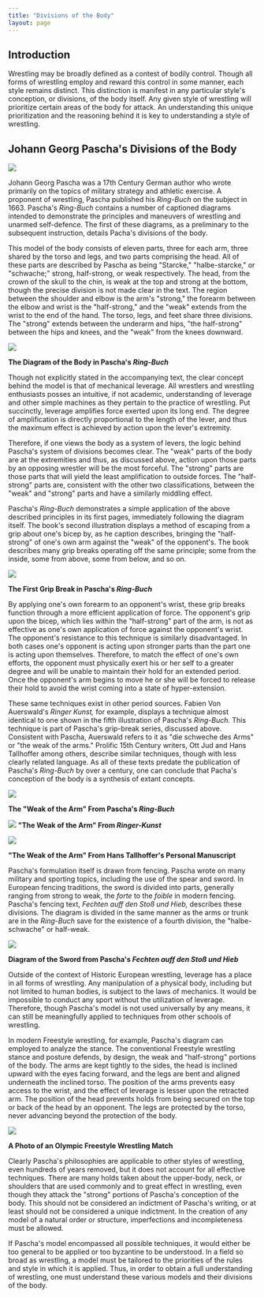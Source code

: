 ```yaml
---
title: "Divisions of the Body"
layout: page
---
```


Introduction
-

Wrestling may be broadly defined as a contest of bodily control. Though all forms of wrestling employ and reward this control in some manner, each style remains distinct.  This distinction is manifest in any particular style's conception, or divisions, of the body itself.  Any given style of wrestling will prioritize certain areas of the body for attack. An understanding this unique prioritization and the reasoning behind it is key to understanding a style of wrestling. 


Johann Georg Pascha's Divisions of the Body
-
![](http://i.imgur.com/mWyvdsp.jpg?1)

Johann Georg Pascha was a 17th Century German author who wrote primarily on the topics of military strategy and athletic exercise.  A proponent of wrestling, Pascha published his *Ring-Buch* on the subject in 1663.  Pascha's *Ring-Buch* contains a number of captioned diagrams intended to demonstrate the principles and maneuvers of wrestling and unarmed self-defence.  The first of these diagrams, as a preliminary to the subsequent instruction, details Pacha's divisions of the body.

This model of the body consists of eleven parts, three for each arm, three shared by the torso and legs, and two parts comprising the head.  All of these parts are described by Pascha as being "Starcke," "halbe-starcke," or "schwache;" strong, half-strong, or weak respectively.  The head, from the crown of the skull to the chin, is weak at the top and strong at the bottom, though the precise division is not made clear in the text.  The region between the shoulder and elbow is the arm's "strong," the forearm between the elbow and wrist is the "half-strong," and the "weak" extends from the wrist to the end of the hand.  The torso, legs, and feet share three divisions.  The "strong" extends between the underarm and hips, "the half-strong" between the hips and knees, and the "weak" from the knees downward. 

![](http://wiktenauer.com/images/7/7c/Pascha_grappling_001.png)

**The Diagram of the Body in Pascha's *Ring-Buch***

Though not explicitly stated in the accompanying text, the clear concept behind the model is that of mechanical leverage.  All wrestlers and wrestling enthusiasts posses an intuitive, if not academic, understanding of leverage and other simple machines as they pertain to the practice of wrestling.  Put succinctly, leverage amplifies force exerted upon its long end.  The degree of amplification is directly proportional to the length of the lever, and thus the maximum effect is achieved by action upon the lever's extremity.  


Therefore, if one views the body as a system of levers, the logic behind Pascha's system of divisions becomes clear.  The "weak" parts of the body are at the extremities and thus, as discussed above, action upon those parts by an opposing wrestler will be the most forceful.  The "strong" parts are those parts that will yield the least amplification to outside forces.  The "half-strong" parts are, consistent with the other two classifications, between the "weak" and "strong" parts and have a similarly middling effect.

Pascha's *Ring-Buch* demonstrates a simple application of the above described principles in its first pages, immediately following the diagram itself.  The book's second illustration displays a method of escaping from a grip about one's bicep by, as he caption describes, bringing the "half-strong" of one's own arm against the "weak" of the opponent's.  The book describes many grip breaks operating off the same principle; some from the inside, some from above, some from below, and so on.  

![](http://wiktenauer.com/images/e/e5/Pascha_grappling_002.png) 

**The First Grip Break in Pascha's *Ring-Buch***

By applying one's own forearm to an opponent's wrist, these grip breaks function through a more efficient application of force.  The opponent's grip upon the bicep, which lies within the "half-strong" part of the arm, is not as effective as one's own application of force against the opponent's wrist. The opponent's resistance to this technique is similarly disadvantaged.  In both cases one's opponent is acting upon stronger parts than the part one is acting upon themselves.  Therefore, to match the effect of one's own efforts, the opponent must physically exert his or her self to a greater degree and will be unable to maintain their hold for an extended period.  Once the opponent's arm begins to move he or she will be forced to release their hold to avoid the wrist coming into a state of hyper-extension.

These same techniques exist in other period sources.  Fabien Von Auerswald's *Ringer Kunst,* for example, displays a technique almost identical to one shown in the fifth illustration of Pascha's *Ring-Buch.*  This technique is part of Pascha's grip-break series, discussed above.  Consistent with Pascha, Auerswald refers to it as "die schweche des Arms" or "the weak of the arms."  Prolific 15th Century writers, Ott Jud and Hans Tallhoffer among others, describe similar techniques, though with less clearly related language.  As all of these texts predate the publication of Pascha's *Ring-Buch* by over a century, one can conclude that Pacha's conception of the body is a synthesis of extant concepts.  

![](http://wiktenauer.com/images/1/14/Pascha_grappling_005.png)

**The "Weak of the Arm" From Pascha's *Ring-Buch***

![](http://i.imgur.com/ny5GnsG.jpg?2) **"The Weak of the Arm" From *Ringer-Kunst***

![](http://i.imgur.com/q2pDvy3.png?1) 

**"The Weak of the Arm" From Hans Tallhoffer's Personal Manuscript**

Pascha's formulation itself is drawn from fencing.  Pascha wrote on many military and sporting topics, including the use of the spear and sword.  In European fencing traditions, the sword is divided into parts, generally ranging from strong to weak, the *forte* to the *foible* in modern fencing. Pascha's fencing text, *Fechten auff den Stoß und Hieb,* describes these divisions.  The diagram is divided in the same manner as the arms or trunk are in the *Ring-Buch* save for the existence of a fourth division, the "halbe-schwache" or half-weak.

![](http://i.imgur.com/h4jPJux.png?1) 

**Diagram of the Sword from Pascha's *Fechten auff den Stoß und Hieb***

Outside of the context of Historic European wrestling, leverage has a place in all forms of wrestling.  Any manipulation of a physical body, including but not limited to human bodies, is subject to the laws of mechanics.  It would be impossible to conduct any sport without the utilization of leverage.  Therefore, though Pascha's model is not used universally by any means, it can still be meaningfully applied to techniques from other schools of wrestling. 

In modern Freestyle wrestling, for example, Pascha's diagram can employed to analyze the stance.  The conventional Freestyle wrestling stance and posture defends, by design, the weak and "half-strong" portions of the body.  The arms are kept tightly to the sides, the head is inclined upward with the eyes facing forward, and the legs are bent and aligned underneath the inclined torso.  The position of the arms prevents easy access to the wrist, and the effect of leverage is lesser upon the retracted arm.  The position of the head prevents holds from being secured on the top or back of the head by an opponent.  The legs are protected by the torso, never advancing beyond the protection of the body.

![](https://stillmed.olympic.org/media/Photos/2016/08/17/part-1/17-08-2016-Wrestling-Freestyle-69kg-Women-01.jpg?interpolation=lanczos-none&resize=*:450)

**A Photo of an Olympic Freestyle Wrestling Match**

Clearly Pascha's philosophies are applicable to other styles of wrestling, even hundreds of years removed, but it does not account for all effective techniques.  There are many holds taken about the upper-body, neck, or shoulders that are used commonly and to great effect in wrestling, even though they attack the "strong" portions of Pascha's conception of the body.  This should not be considered an indictment of Pascha's writing, or at least should not be considered a unique indictment.  In the creation of any model of a natural order or structure, imperfections and incompleteness must be allowed.  

If Pascha's model encompassed all possible techniques, it would either be too general to be applied or too byzantine to be understood.  In a field so broad as wrestling, a model must be tailored to the priorities of the rules and style in which it is applied.  Thus, in order to obtain a full understanding of wrestling, one must understand these various models and their divisions of the body.

  
 

 